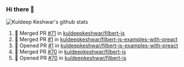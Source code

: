 ### Hi there 👋

<!--
**kuldeepkeshwar/kuldeepkeshwar** is a ✨ _special_ ✨ repository because its `README.md` (this file) appears on your GitHub profile.

Here are some ideas to get you started:

- 🔭 I’m currently working on ...
- 🌱 I’m currently learning ...
- 👯 I’m looking to collaborate on ...
- 🤔 I’m looking for help with ...
- 💬 Ask me about ...
- 📫 How to reach me: ...
- 😄 Pronouns: ...
- ⚡ Fun fact: ...
-->
![Kuldeep Keshwar's github stats](https://github-readme-stats.vercel.app/api?username=kuldeepkeshwar&show_icons=true)

<!--START_SECTION:activity-->
1. 🎉 Merged PR [#71](https://github.com//kuldeepkeshwar/filbert-js/pull/71) in [kuldeepkeshwar/filbert-js](https://github.com//kuldeepkeshwar/filbert-js)
2. 🎉 Merged PR [#1](https://github.com//kuldeepkeshwar/filbert-js-examples-with-preact/pull/1) in [kuldeepkeshwar/filbert-js-examples-with-preact](https://github.com//kuldeepkeshwar/filbert-js-examples-with-preact)
3. 💪 Opened PR [#1](https://github.com//kuldeepkeshwar/filbert-js-examples-with-preact/pull/1) in [kuldeepkeshwar/filbert-js-examples-with-preact](https://github.com//kuldeepkeshwar/filbert-js-examples-with-preact)
4. 🎉 Merged PR [#70](https://github.com//kuldeepkeshwar/filbert-js/pull/70) in [kuldeepkeshwar/filbert-js](https://github.com//kuldeepkeshwar/filbert-js)
5. 💪 Opened PR [#70](https://github.com//kuldeepkeshwar/filbert-js/pull/70) in [kuldeepkeshwar/filbert-js](https://github.com//kuldeepkeshwar/filbert-js)
<!--END_SECTION:activity-->

